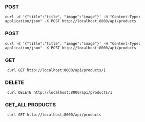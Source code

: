  ### POST 
    curl -d '{"title":"title", "image":"image"}' -H "Content-Type: application/json" -X POST http://localhost:8000/api/products

### POST 
    curl -d '{"title":"title", "image":"image"}' -H "Content-Type: application/json" -X POST http://localhost:8000/api/products

 ### GET 
     curl GET http://localhost:8000/api/products/1 

 ### DELETE 
     curl DELETE http://localhost:8000/api/products/1 

 ### GET_ALL PRODUCTS
     curl GET http://localhost:8000/api/products
